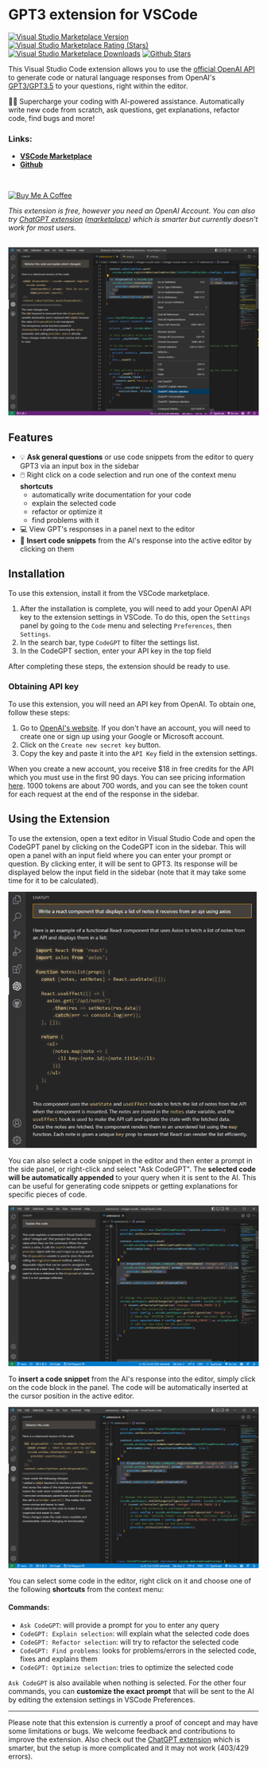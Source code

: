 # GPT3 extension for VSCode

[![Visual Studio Marketplace Version](https://img.shields.io/visual-studio-marketplace/v/timkmecl.codegpt3)](https://marketplace.visualstudio.com/items?itemName=timkmecl.codegpt3)
[![Visual Studio Marketplace Rating (Stars)](https://img.shields.io/visual-studio-marketplace/stars/timkmecl.codegpt3)](https://marketplace.visualstudio.com/items?itemName=timkmecl.codegpt3)
[![Visual Studio Marketplace Downloads](https://img.shields.io/visual-studio-marketplace/d/timkmecl.codegpt3)](https://marketplace.visualstudio.com/items?itemName=timkmecl.codegpt3)
[![Github Stars](https://img.shields.io/github/stars/timkmecl/codegpt)](https://github.com/timkmecl/codegpt)

This Visual Studio Code extension allows you to use the [official OpenAI API](https://openai.com/api/) to generate code or natural language responses from OpenAI's [GPT3/GPT3.5](https://en.wikipedia.org/wiki/GPT-3) to your questions, right within the editor.

🚀✨ Supercharge your coding with AI-powered assistance. Automatically write new code from scratch, ask questions, get explanations, refactor code, find bugs and more!

### Links:

- **[VSCode Marketplace](https://marketplace.visualstudio.com/items?itemName=timkmecl.codegpt3)**
- **[Github](https://github.com/timkmecl/codegpt)**

<br>

<a href="https://www.buymeacoffee.com/timkmecl" target="_blank"><img src="https://cdn.buymeacoffee.com/buttons/v2/default-yellow.png" alt="Buy Me A Coffee" style="height: 40px" ></a>

*This extension is free, however you need an OpenAI Account. You can also try [ChatGPT extension](https://github.com/timkmecl/chatgpt-vscode) ([marketplace](https://marketplace.visualstudio.com/items?itemName=timkmecl.chatgpt)) which is smarter but currently doesn't work for most users.*

<br>

<img src="examples/main.png" alt="Refactoring selected code using chatGPT"/>

## Features
- 💡 **Ask general questions** or use code snippets from the editor to query GPT3 via an input box in the sidebar
- 🖱️ Right click on a code selection and run one of the context menu **shortcuts**
	- automatically write documentation for your code
	- explain the selected code
	- refactor or optimize it
	- find problems with it
- 💻 View GPT's responses in a panel next to the editor
- 📝 **Insert code snippets** from the AI's response into the active editor by clicking on them



## Installation

To use this extension, install it from the VSCode marketplace.

1. After the installation is complete, you will need to add your OpenAI API key to the extension settings in VSCode. To do this, open the `Settings` panel by going to the `Code` menu and selecting `Preferences`, then `Settings`.
2. In the search bar, type `CodeGPT` to filter the settings list.
3. In the CodeGPT section, enter your API key in the top field

After completing these steps, the extension should be ready to use.

### Obtaining API key

To use this extension, you will need an API key from OpenAI. To obtain one, follow these steps:

1. Go to [OpenAI's website](https://beta.openai.com/account/api-keys). If you don't have an account, you will need to create one or sign up using your Google or Microsoft account.
2. Click on the `Create new secret key` button.
3. Copy the key and paste it into the `API Key` field in the extension settings.

When you create a new account, you receive $18 in free credits for the API which you must use in the first 90 days. You can see pricing information [here](https://openai.com/api/pricing/). 1000 tokens are about 700 words, and you can see the token count for each request at the end of the response in the sidebar.


## Using the Extension

To use the extension, open a text editor in Visual Studio Code and open the CodeGPT panel by clicking on the CodeGPT icon in the sidebar. This will open a panel with an input field where you can enter your prompt or question. By clicking enter, it will be sent to GPT3. Its response will be displayed below the input field in the sidebar (note that it may take some time for it to be calculated).

<img src="examples/create.png" alt="Writing new code using chatGPT" width="500"/>

You can also select a code snippet in the editor and then enter a prompt in the side panel, or right-click and select "Ask CodeGPT". The **selected code will be automatically appended** to your query when it is sent to the AI. This can be useful for generating code snippets or getting explanations for specific pieces of code.

<img src="examples/explain.png" alt="Refactoring selected code using chatGPT"/>

To **insert a code snippet** from the AI's response into the editor, simply click on the code block in the panel. The code will be automatically inserted at the cursor position in the active editor.

<img src="examples/refactor.png" alt="chatGPT explaining selected code"/>

You can select some code in the editor, right click on it and choose one of the following **shortcuts** from the context menu:
#### Commands:
- `Ask CodeGPT`: will provide a prompt for you to enter any query
- `CodeGPT: Explain selection`: will explain what the selected code does
- `CodeGPT: Refactor selection`: will try to refactor the selected code
- `CodeGPT: Find problems`: looks for problems/errors in the selected code, fixes and explains them
- `CodeGPT: Optimize selection`: tries to optimize the selected code

`Ask CodeGPT` is also available when nothing is selected. For the other four commands, you can **customize the exact prompt** that will be sent to the AI by editing the extension settings in VSCode Preferences.

---

Please note that this extension is currently a proof of concept and may have some limitations or bugs. We welcome feedback and contributions to improve the extension. Also check out the [ChatGPT extension](https://github.com/timkmecl/codegpt) which is smarter, but the setup is more complicated and it may not work (403/429 errors).